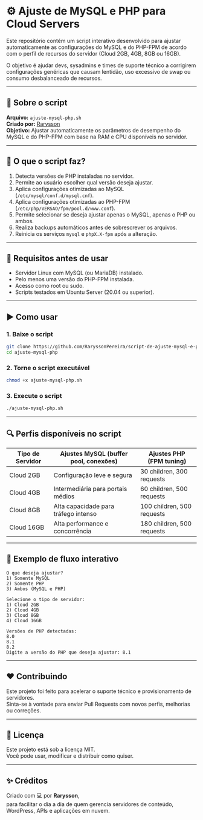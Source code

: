 # ⚙️ Ajuste de MySQL e PHP para Cloud Servers

Este repositório contém um script interativo desenvolvido para ajustar automaticamente as configurações do MySQL e do PHP-FPM de acordo com o perfil de recursos do servidor (Cloud 2GB, 4GB, 8GB ou 16GB).

O objetivo é ajudar devs, sysadmins e times de suporte técnico a corrigirem configurações genéricas que causam lentidão, uso excessivo de swap ou consumo desbalanceado de recursos.

---

## 📜 Sobre o script

**Arquivo:** `ajuste-mysql-php.sh`  
**Criado por:** [Rarysson](https://github.com/RaryssonPereira)  
**Objetivo:** Ajustar automaticamente os parâmetros de desempenho do MySQL e do PHP-FPM com base na RAM e CPU disponíveis no servidor.

---

## 🔧 O que o script faz?

1. Detecta versões de PHP instaladas no servidor.
2. Permite ao usuário escolher qual versão deseja ajustar.
3. Aplica configurações otimizadas ao MySQL (`/etc/mysql/conf.d/mysql.cnf`).
4. Aplica configurações otimizadas ao PHP-FPM (`/etc/php/VERSAO/fpm/pool.d/www.conf`).
5. Permite selecionar se deseja ajustar apenas o MySQL, apenas o PHP ou ambos.
6. Realiza backups automáticos antes de sobrescrever os arquivos.
7. Reinicia os serviços `mysql` e `phpX.X-fpm` após a alteração.

---

## 🚨 Requisitos antes de usar

- Servidor Linux com MySQL (ou MariaDB) instalado.
- Pelo menos uma versão do PHP-FPM instalada.
- Acesso como root ou sudo.
- Scripts testados em Ubuntu Server (20.04 ou superior).

---

## ▶️ Como usar

### 1. Baixe o script

```bash
git clone https://github.com/RaryssonPereira/script-de-ajuste-mysql-e-php.git
cd ajuste-mysql-php
```

### 2. Torne o script executável

```bash
chmod +x ajuste-mysql-php.sh
```

### 3. Execute o script

```bash
./ajuste-mysql-php.sh
```

---

## 🔍 Perfis disponíveis no script

| Tipo de Servidor | Ajustes MySQL (buffer pool, conexões) | Ajustes PHP (FPM tuning)       |
|------------------|----------------------------------------|---------------------------------|
| Cloud 2GB        | Configuração leve e segura             | 30 children, 300 requests       |
| Cloud 4GB        | Intermediária para portais médios      | 60 children, 500 requests       |
| Cloud 8GB        | Alta capacidade para tráfego intenso   | 100 children, 500 requests      |
| Cloud 16GB       | Alta performance e concorrência        | 180 children, 500 requests      |

---

## 💬 Exemplo de fluxo interativo

```text
O que deseja ajustar?
1) Somente MySQL
2) Somente PHP
3) Ambos (MySQL e PHP)

Selecione o tipo de servidor:
1) Cloud 2GB
2) Cloud 4GB
3) Cloud 8GB
4) Cloud 16GB

Versões de PHP detectadas:
8.0
8.1
8.2
Digite a versão do PHP que deseja ajustar: 8.1
```

---

## ❤️ Contribuindo

Este projeto foi feito para acelerar o suporte técnico e provisionamento de servidores.  
Sinta-se à vontade para enviar Pull Requests com novos perfis, melhorias ou correções.

---

## 📜 Licença

Este projeto está sob a licença MIT.  
Você pode usar, modificar e distribuir como quiser.

---

## ✨ Créditos

Criado com 💻 por **Rarysson**,  
para facilitar o dia a dia de quem gerencia servidores de conteúdo, WordPress, APIs e aplicações em nuvem.
